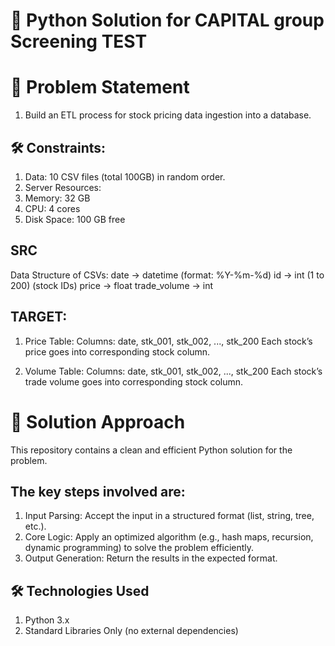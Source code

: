 # 🐍 Python Solution for CAPITAL group Screening TEST

# 📜 Problem Statement

1. Build an ETL process for stock pricing data ingestion into a database.

## 🛠️ Constraints:

1. Data: 10 CSV files (total 100GB) in random order.
2. Server Resources:
3. Memory: 32 GB
4. CPU: 4 cores
5. Disk Space: 100 GB free

## SRC
 
Data Structure of CSVs:
date → datetime (format: %Y-%m-%d)
id → int (1 to 200) (stock IDs)
price → float
trade_volume → int

## TARGET:
1. Price Table:
Columns: date, stk_001, stk_002, ..., stk_200
Each stock’s price goes into corresponding stock column.

2. Volume Table:
Columns: date, stk_001, stk_002, ..., stk_200
Each stock’s trade volume goes into corresponding stock column.

# 🚀 Solution Approach
This repository contains a clean and efficient Python solution for the problem.

## The key steps involved are:
1. Input Parsing: Accept the input in a structured format (list, string, tree, etc.).
2. Core Logic: Apply an optimized algorithm (e.g., hash maps, recursion, dynamic programming) to solve the problem efficiently.
3. Output Generation: Return the results in the expected format.

## 🛠️ Technologies Used
1. Python 3.x
2. Standard Libraries Only (no external dependencies)
